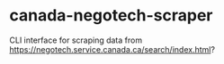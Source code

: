# canada-negotech-scraper
CLI interface for scraping data from https://negotech.service.canada.ca/search/index.html?
